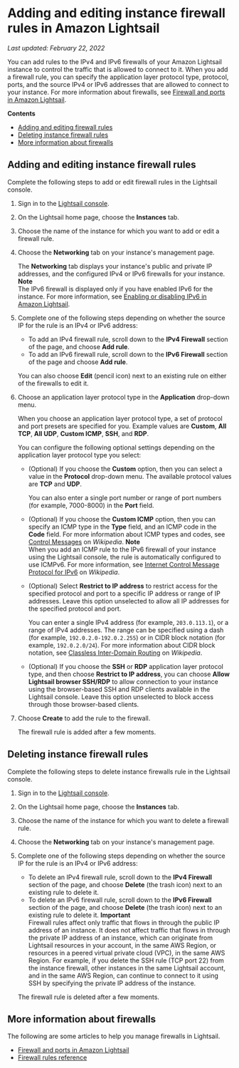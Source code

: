 # Adding and editing instance firewall rules in Amazon Lightsail<a name="amazon-lightsail-editing-firewall-rules"></a>

 *Last updated: February 22, 2022* 

You can add rules to the IPv4 and IPv6 firewalls of your Amazon Lightsail instance to control the traffic that is allowed to connect to it\. When you add a firewall rule, you can specify the application layer protocol type, protocol, ports, and the source IPv4 or IPv6 addresses that are allowed to connect to your instance\. For more information about firewalls, see [Firewall and ports in Amazon Lightsail](understanding-firewall-and-port-mappings-in-amazon-lightsail.md)\.

**Contents**
+ [Adding and editing firewall rules](#firewall-adding-rules)
+ [Deleting instance firewall rules](#firewall-deleting-rules)
+ [More information about firewalls](#adding-firewall-rules-more-information)

## Adding and editing instance firewall rules<a name="firewall-adding-rules"></a>

Complete the following steps to add or edit firewall rules in the Lightsail console\.

1. Sign in to the [Lightsail console](https://lightsail.aws.amazon.com/)\.

1. On the Lightsail home page, choose the **Instances** tab\.

1. Choose the name of the instance for which you want to add or edit a firewall rule\.

1. Choose the **Networking** tab on your instance's management page\.

   The **Networking** tab displays your instance's public and private IP addresses, and the configured IPv4 or IPv6 firewalls for your instance\.
**Note**  
The IPv6 firewall is displayed only if you have enabled IPv6 for the instance\. For more information, see [Enabling or disabling IPv6 in Amazon Lightsail](amazon-lightsail-enable-disable-ipv6.md)\.

1. Complete one of the following steps depending on whether the source IP for the rule is an IPv4 or IPv6 address:
   + To add an IPv4 firewall rule, scroll down to the **IPv4 Firewall** section of the page, and choose **Add rule**\.
   + To add an IPv6 firewall rule, scroll down to the **IPv6 Firewall** section of the page and choose **Add rule**\.

   You can also choose **Edit** \(pencil icon\) next to an existing rule on either of the firewalls to edit it\.

1. Choose an application layer protocol type in the **Application** drop\-down menu\.

   When you choose an application layer protocol type, a set of protocol and port presets are specified for you\. Example values are **Custom**, **All TCP**, **All UDP**, **Custom ICMP**, **SSH**, and **RDP**\.

   You can configure the following optional settings depending on the application layer protocol type you select:
   + \(Optional\) If you choose the **Custom** option, then you can select a value in the **Protocol** drop\-down menu\. The available protocol values are **TCP** and **UDP**\.

     You can also enter a single port number or range of port numbers \(for example, 7000\-8000\) in the **Port** field\.
   + \(Optional\) If you choose the **Custom ICMP** option, then you can specify an ICMP type in the **Type** field, and an ICMP code in the **Code** field\. For more information about ICMP types and codes, see [Control Messages](https://en.wikipedia.org/wiki/Internet_Control_Message_Protocol#Control_messages) on *Wikipedia*\.
**Note**  
When you add an ICMP rule to the IPv6 firewall of your instance using the Lightsail console, the rule is automatically configured to use ICMPv6\. For more information, see [Internet Control Message Protocol for IPv6](https://en.wikipedia.org/wiki/Internet_Control_Message_Protocol_for_IPv6) on *Wikipedia*\.
   + \(Optional\) Select **Restrict to IP address** to restrict access for the specified protocol and port to a specific IP address or range of IP addresses\. Leave this option unselected to allow all IP addresses for the specified protocol and port\.

     You can enter a single IPv4 address \(for example, `203.0.113.1`\), or a range of IPv4 addresses\. The range can be specified using a dash \(for example, `192.0.2.0-192.0.2.255`\) or in CIDR block notation \(for example, `192.0.2.0/24`\)\. For more information about CIDR block notation, see [Classless Inter\-Domain Routing](https://en.wikipedia.org/wiki/Classless_Inter-Domain_Routing#CIDR_notation) on *Wikipedia*\.
   + \(Optional\) If you choose the **SSH** or **RDP** application layer protocol type, and then choose **Restrict to IP address**, you can choose **Allow Lightsail browser SSH/RDP** to allow connection to your instance using the browser\-based SSH and RDP clients available in the Lightsail console\. Leave this option unselected to block access through those browser\-based clients\.

1. Choose **Create** to add the rule to the firewall\.

   The firewall rule is added after a few moments\.

## Deleting instance firewall rules<a name="firewall-deleting-rules"></a>

Complete the following steps to delete instance firewalls rule in the Lightsail console\.

1. Sign in to the [Lightsail console](https://lightsail.aws.amazon.com/)\.

1. On the Lightsail home page, choose the **Instances** tab\.

1. Choose the name of the instance for which you want to delete a firewall rule\.

1. Choose the **Networking** tab on your instance's management page\.

1. Complete one of the following steps depending on whether the source IP for the rule is an IPv4 or IPv6 address:
   + To delete an IPv4 firewall rule, scroll down to the **IPv4 Firewall** section of the page, and choose **Delete** \(the trash icon\) next to an existing rule to delete it\.
   + To delete an IPv6 firewall rule, scroll down to the **IPv6 Firewall** section of the page, and choose **Delete** \(the trash icon\) next to an existing rule to delete it\.
**Important**  
Firewall rules affect only traffic that flows in through the public IP address of an instance\. It does not affect traffic that flows in through the private IP address of an instance, which can originate from Lightsail resources in your account, in the same AWS Region, or resources in a peered virtual private cloud \(VPC\), in the same AWS Region\. For example, if you delete the SSH rule \(TCP port 22\) from the instance firewall, other instances in the same Lightsail account, and in the same AWS Region, can continue to connect to it using SSH by specifying the private IP address of the instance\.

   The firewall rule is deleted after a few moments\.

## More information about firewalls<a name="adding-firewall-rules-more-information"></a>

The following are some articles to help you manage firewalls in Lightsail\.
+ [Firewall and ports in Amazon Lightsail](understanding-firewall-and-port-mappings-in-amazon-lightsail.md)
+ [Firewall rules reference](amazon-lightsail-firewall-rules-reference.md)